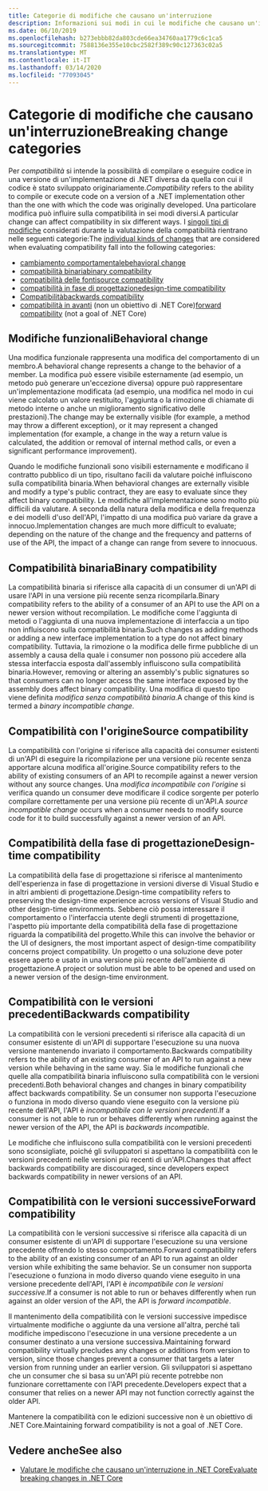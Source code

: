 ```yaml
---
title: Categorie di modifiche che causano un'interruzione
description: Informazioni sui modi in cui le modifiche che causano un'interruzione vengono categorizzate in .NET Core.
ms.date: 06/10/2019
ms.openlocfilehash: b273ebbb82da803cde66ea34760aa1779c6c1ca5
ms.sourcegitcommit: 7588136e355e10cbc2582f389c90c127363c02a5
ms.translationtype: MT
ms.contentlocale: it-IT
ms.lasthandoff: 03/14/2020
ms.locfileid: "77093045"
---
```

# <a name="breaking-change-categories"></a><span data-ttu-id="42f09-103">Categorie di modifiche che causano un'interruzione</span><span class="sxs-lookup"><span data-stu-id="42f09-103">Breaking change categories</span></span>

<span data-ttu-id="42f09-104">Per *compatibilità* si intende la possibilità di compilare o eseguire codice in una versione di un'implementazione di .NET diversa da quella con cui il codice è stato sviluppato originariamente.</span><span class="sxs-lookup"><span data-stu-id="42f09-104">*Compatibility* refers to the ability to compile or execute code on a version of a .NET implementation other than the one with which the code was originally developed.</span></span> <span data-ttu-id="42f09-105">Una particolare modifica può influire sulla compatibilità in sei modi diversi.</span><span class="sxs-lookup"><span data-stu-id="42f09-105">A particular change can affect compatibility in six different ways.</span></span> <span data-ttu-id="42f09-106">I [singoli tipi di modifiche](index.md) considerati durante la valutazione della compatibilità rientrano nelle seguenti categorie:</span><span class="sxs-lookup"><span data-stu-id="42f09-106">The [individual kinds of changes](index.md) that are considered when evaluating compatibility fall into the following categories:</span></span>

- [<span data-ttu-id="42f09-107">cambiamento comportamentale</span><span class="sxs-lookup"><span data-stu-id="42f09-107">behavioral change</span></span>](#behavioral-change)
- [<span data-ttu-id="42f09-108">compatibilità binaria</span><span class="sxs-lookup"><span data-stu-id="42f09-108">binary compatibility</span></span>](#binary-compatibility)
- [<span data-ttu-id="42f09-109">compatibilità delle fonti</span><span class="sxs-lookup"><span data-stu-id="42f09-109">source compatibility</span></span>](#source-compatibility)
- [<span data-ttu-id="42f09-110">compatibilità in fase di progettazione</span><span class="sxs-lookup"><span data-stu-id="42f09-110">design-time compatibility</span></span>](#design-time-compatibility)
- [<span data-ttu-id="42f09-111">Compatibilità</span><span class="sxs-lookup"><span data-stu-id="42f09-111">backwards compatibility</span></span>](#backwards-compatibility)
- <span data-ttu-id="42f09-112">[compatibilità in avanti](#forward-compatibility) (non un obiettivo di .NET Core)</span><span class="sxs-lookup"><span data-stu-id="42f09-112">[forward compatibility](#forward-compatibility) (not a goal of .NET Core)</span></span>

## <a name="behavioral-change"></a><span data-ttu-id="42f09-113">Modifiche funzionali</span><span class="sxs-lookup"><span data-stu-id="42f09-113">Behavioral change</span></span>

<span data-ttu-id="42f09-114">Una modifica funzionale rappresenta una modifica del comportamento di un membro.</span><span class="sxs-lookup"><span data-stu-id="42f09-114">A behavioral change represents a change to the behavior of a member.</span></span> <span data-ttu-id="42f09-115">La modifica può essere visibile esternamente (ad esempio, un metodo può generare un'eccezione diversa) oppure può rappresentare un'implementazione modificata (ad esempio, una modifica nel modo in cui viene calcolato un valore restituito, l'aggiunta o la rimozione di chiamate di metodo interne o anche un miglioramento significativo delle prestazioni).</span><span class="sxs-lookup"><span data-stu-id="42f09-115">The change may be externally visible (for example, a method may throw a different exception), or it may represent a changed implementation (for example, a change in the way a return value is calculated, the addition or removal of internal method calls, or even a significant performance improvement).</span></span>

<span data-ttu-id="42f09-116">Quando le modifiche funzionali sono visibili esternamente e modificano il contratto pubblico di un tipo, risultano facili da valutare poiché influiscono sulla compatibilità binaria.</span><span class="sxs-lookup"><span data-stu-id="42f09-116">When behavioral changes are externally visible and modify a type's public contract, they are easy to evaluate since they affect binary compatibility.</span></span> <span data-ttu-id="42f09-117">Le modifiche all'implementazione sono molto più difficili da valutare. A seconda della natura della modifica e della frequenza e dei modelli d'uso dell'API, l'impatto di una modifica può variare da grave a innocuo.</span><span class="sxs-lookup"><span data-stu-id="42f09-117">Implementation changes are much more difficult to evaluate; depending on the nature of the change and the frequency and patterns of use of the API, the impact of a change can range from severe to innocuous.</span></span>

## <a name="binary-compatibility"></a><span data-ttu-id="42f09-118">Compatibilità binaria</span><span class="sxs-lookup"><span data-stu-id="42f09-118">Binary compatibility</span></span>

<span data-ttu-id="42f09-119">La compatibilità binaria si riferisce alla capacità di un consumer di un'API di usare l'API in una versione più recente senza ricompilarla.</span><span class="sxs-lookup"><span data-stu-id="42f09-119">Binary compatibility refers to the ability of a consumer of an API to use the API on a newer version without recompilation.</span></span> <span data-ttu-id="42f09-120">Le modifiche come l'aggiunta di metodi o l'aggiunta di una nuova implementazione di interfaccia a un tipo non influiscono sulla compatibilità binaria.</span><span class="sxs-lookup"><span data-stu-id="42f09-120">Such changes as adding methods or adding a new interface implementation to a type do not affect binary compatibility.</span></span> <span data-ttu-id="42f09-121">Tuttavia, la rimozione o la modifica delle firme pubbliche di un assembly a causa della quale i consumer non possono più accedere alla stessa interfaccia esposta dall'assembly influiscono sulla compatibilità binaria.</span><span class="sxs-lookup"><span data-stu-id="42f09-121">However, removing or altering an assembly's public signatures so that consumers can no longer access the same interface exposed by the assembly does affect binary compatibility.</span></span> <span data-ttu-id="42f09-122">Una modifica di questo tipo viene definita *modifica senza compatibilità binaria*.</span><span class="sxs-lookup"><span data-stu-id="42f09-122">A change of this kind is termed a *binary incompatible change*.</span></span>

## <a name="source-compatibility"></a><span data-ttu-id="42f09-123">Compatibilità con l'origine</span><span class="sxs-lookup"><span data-stu-id="42f09-123">Source compatibility</span></span>

<span data-ttu-id="42f09-124">La compatibilità con l'origine si riferisce alla capacità dei consumer esistenti di un'API di eseguire la ricompilazione per una versione più recente senza apportare alcuna modifica all'origine.</span><span class="sxs-lookup"><span data-stu-id="42f09-124">Source compatibility refers to the ability of existing consumers of an API to recompile against a newer version without any source changes.</span></span> <span data-ttu-id="42f09-125">Una *modifica incompatibile con l'origine* si verifica quando un consumer deve modificare il codice sorgente per poterlo compilare correttamente per una versione più recente di un'API.</span><span class="sxs-lookup"><span data-stu-id="42f09-125">A *source incompatible change* occurs when a consumer needs to modify source code for it to build successfully against a newer version of an API.</span></span>

## <a name="design-time-compatibility"></a><span data-ttu-id="42f09-126">Compatibilità della fase di progettazione</span><span class="sxs-lookup"><span data-stu-id="42f09-126">Design-time compatibility</span></span>

<span data-ttu-id="42f09-127">La compatibilità della fase di progettazione si riferisce al mantenimento dell'esperienza in fase di progettazione in versioni diverse di Visual Studio e in altri ambienti di progettazione.</span><span class="sxs-lookup"><span data-stu-id="42f09-127">Design-time compatibility refers to preserving the design-time experience across versions of Visual Studio and other design-time environments.</span></span> <span data-ttu-id="42f09-128">Sebbene ciò possa interessare il comportamento o l'interfaccia utente degli strumenti di progettazione, l'aspetto più importante della compatibilità della fase di progettazione riguarda la compatibilità del progetto.</span><span class="sxs-lookup"><span data-stu-id="42f09-128">While this can involve the behavior or the UI of designers, the most important aspect of design-time compatibility concerns project compatibility.</span></span> <span data-ttu-id="42f09-129">Un progetto o una soluzione deve poter essere aperto e usato in una versione più recente dell'ambiente di progettazione.</span><span class="sxs-lookup"><span data-stu-id="42f09-129">A project or solution must be able to be opened and used on a newer version of the design-time environment.</span></span>

## <a name="backwards-compatibility"></a><span data-ttu-id="42f09-130">Compatibilità con le versioni precedenti</span><span class="sxs-lookup"><span data-stu-id="42f09-130">Backwards compatibility</span></span>

<span data-ttu-id="42f09-131">La compatibilità con le versioni precedenti si riferisce alla capacità di un consumer esistente di un'API di supportare l'esecuzione su una nuova versione mantenendo invariato il comportamento.</span><span class="sxs-lookup"><span data-stu-id="42f09-131">Backwards compatibility refers to the ability of an existing consumer of an API to run against a new version while behaving in the same way.</span></span> <span data-ttu-id="42f09-132">Sia le modifiche funzionali che quelle alla compatibilità binaria influiscono sulla compatibilità con le versioni precedenti.</span><span class="sxs-lookup"><span data-stu-id="42f09-132">Both behavioral changes and changes in binary compatibility affect backwards compatibility.</span></span> <span data-ttu-id="42f09-133">Se un consumer non supporta l'esecuzione o funziona in modo diverso quando viene eseguito con la versione più recente dell'API, l'API è *incompatibile con le versioni precedenti*.</span><span class="sxs-lookup"><span data-stu-id="42f09-133">If a consumer is not able to run or behaves differently when running against the newer version of the API, the API is *backwards incompatible*.</span></span>

<span data-ttu-id="42f09-134">Le modifiche che influiscono sulla compatibilità con le versioni precedenti sono sconsigliate, poiché gli sviluppatori si aspettano la compatibilità con le versioni precedenti nelle versioni più recenti di un'API.</span><span class="sxs-lookup"><span data-stu-id="42f09-134">Changes that affect backwards compatibility are discouraged, since developers expect backwards compatibility in newer versions of an API.</span></span>

## <a name="forward-compatibility"></a><span data-ttu-id="42f09-135">Compatibilità con le versioni successive</span><span class="sxs-lookup"><span data-stu-id="42f09-135">Forward compatibility</span></span>

<span data-ttu-id="42f09-136">La compatibilità con le versioni successive si riferisce alla capacità di un consumer esistente di un'API di supportare l'esecuzione su una versione precedente offrendo lo stesso comportamento.</span><span class="sxs-lookup"><span data-stu-id="42f09-136">Forward compatibility refers to the ability of an existing consumer of an API to run against an older version while exhibiting the same behavior.</span></span> <span data-ttu-id="42f09-137">Se un consumer non supporta l'esecuzione o funziona in modo diverso quando viene eseguito in una versione precedente dell'API, l'API è *incompatibile con le versioni successive*.</span><span class="sxs-lookup"><span data-stu-id="42f09-137">If a consumer is not able to run or behaves differently when run against an older version of the API, the API is *forward incompatible*.</span></span>

<span data-ttu-id="42f09-138">Il mantenimento della compatibilità con le versioni successive impedisce virtualmente modifiche o aggiunte da una versione all'altra, perché tali modifiche impediscono l'esecuzione in una versione precedente a un consumer destinato a una versione successiva.</span><span class="sxs-lookup"><span data-stu-id="42f09-138">Maintaining forward compatibility virtually precludes any changes or additions from version to version, since those changes prevent a consumer that targets a later version from running under an earlier version.</span></span> <span data-ttu-id="42f09-139">Gli sviluppatori si aspettano che un consumer che si basa su un'API più recente potrebbe non funzionare correttamente con l'API precedente.</span><span class="sxs-lookup"><span data-stu-id="42f09-139">Developers expect that a consumer that relies on a newer API may not function correctly against the older API.</span></span>

<span data-ttu-id="42f09-140">Mantenere la compatibilità con le edizioni successive non è un obiettivo di .NET Core.</span><span class="sxs-lookup"><span data-stu-id="42f09-140">Maintaining forward compatibility is not a goal of .NET Core.</span></span>

## <a name="see-also"></a><span data-ttu-id="42f09-141">Vedere anche</span><span class="sxs-lookup"><span data-stu-id="42f09-141">See also</span></span>

- [<span data-ttu-id="42f09-142">Valutare le modifiche che causano un'interruzione in .NET Core</span><span class="sxs-lookup"><span data-stu-id="42f09-142">Evaluate breaking changes in .NET Core</span></span>](index.md)
